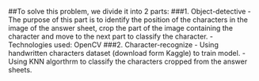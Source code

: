 ##To solve this problem, we divide it into 2 parts:
    ###1. Object-detective
        - The purpose of this part is to identify the position of the characters in the image of the answer sheet, crop the part of the image containing the character and move to the next part to classify the character.
        - Technologies used: OpenCV
    ###2. Character-recognize
        - Using handwritten characters dataset (download form Kaggle) to train model.
        - Using KNN algorthrm to classify the characters cropped from the answer sheets.
        
